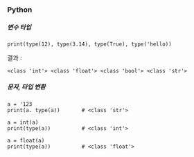 ### Python

##### 변수 타입

```
print(type(12), type(3.14), type(True), type('hello))
```

결과 :
```
<class 'int'> <class 'float'> <class 'bool'> <class 'str'>
```

##### 문자, 타입 변환
```
a = '123
print(a. type(a))       # <class 'str'>

a = int(a)
print(type(a))          # <class 'int'>

a = float(a)
print(type(a))          # <class 'float'>

```